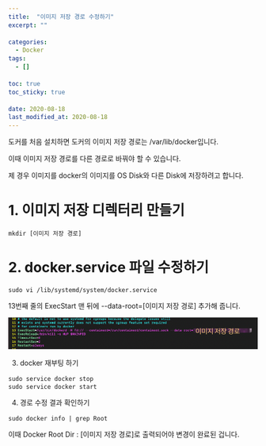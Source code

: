 ```yaml
---
title:  "이미지 저장 경로 수정하기" 
excerpt: ""

categories:
  - Docker
tags:
  - []

toc: true
toc_sticky: true
 
date: 2020-08-18
last_modified_at: 2020-08-18
---
```


도커를 처음 설치하면 도커의 이미지 저장 경로는 /var/lib/docker입니다.

이때 이미지 저장 경로를 다른 경로로 바꿔야 할 수 있습니다.

제 경우 이미지를 docker의 이미지를 OS Disk와 다른 Disk에 저장하려고 합니다.

# 1. 이미지 저장 디렉터리 만들기

```text
mkdir [이미지 저장 경로]
```

# 2. docker.service 파일 수정하기

```text
sudo vi /lib/systemd/system/docker.service
```

13번째 줄의 ExecStart 맨 뒤에 --data-root=[이미지 저장 경로] 추가해 줍니다.

![](../../assets/images/Docker/Docker-이미지-저장경로-수정하기/스크린샷_2022-08-18_오후_1.44.51.png)

3. docker 재부팅 하기

```text
sudo service docker stop
sudo service docker start
```

4. 경로 수정 결과 확인하기

```text
sudo docker info | grep Root
```

이때 Docker Root Dir : [이미지 저장 경로]로 출력되어야 변경이 완료된 겁니다.